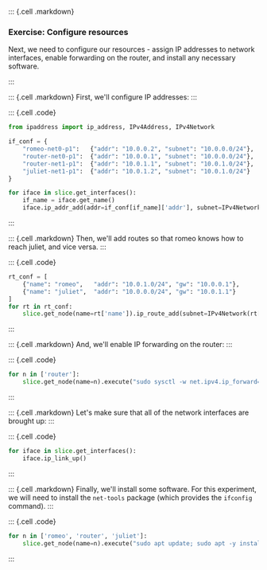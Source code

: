 
::: {.cell .markdown}
### Exercise: Configure resources

Next, we need to configure our resources - assign IP addresses to network interfaces, enable forwarding on the router, and install any necessary software.

:::


<!--
::: {.cell .code}
```python
# read in FABRIC config - in case you pause and pick this up later
from fabrictestbed_extensions.fablib.fablib import FablibManager as fablib_manager
fablib = fablib_manager() 
!chmod 600 /home/fabric/work/fabric_config/fabric_bastion_key
!chmod 600 /home/fabric/work/fabric_config/slice_key

import os
slice_name="hello-fabric_" + os.getenv('NB_USER')

# update information about the slice
slice = fablib.get_slice(name=slice_name)
```
:::
-->

::: {.cell .markdown}
First, we'll configure IP addresses:
:::


::: {.cell .code}
```python
from ipaddress import ip_address, IPv4Address, IPv4Network

if_conf = {
    "romeo-net0-p1":   {"addr": "10.0.0.2", "subnet": "10.0.0.0/24"},
    "router-net0-p1":  {"addr": "10.0.0.1", "subnet": "10.0.0.0/24"},
    "router-net1-p1":  {"addr": "10.0.1.1", "subnet": "10.0.1.0/24"},
    "juliet-net1-p1":  {"addr": "10.0.1.2", "subnet": "10.0.1.0/24"}
}

for iface in slice.get_interfaces():
    if_name = iface.get_name()
    iface.ip_addr_add(addr=if_conf[if_name]['addr'], subnet=IPv4Network(if_conf[if_name]['subnet']))
```
:::


::: {.cell .markdown}
Then, we'll add routes so that romeo knows how to reach juliet, and vice versa.
:::


::: {.cell .code}
```python
rt_conf = [
    {"name": "romeo",   "addr": "10.0.1.0/24", "gw": "10.0.0.1"},
    {"name": "juliet",  "addr": "10.0.0.0/24", "gw": "10.0.1.1"}
]
for rt in rt_conf:
    slice.get_node(name=rt['name']).ip_route_add(subnet=IPv4Network(rt['addr']), gateway=rt['gw'])
```
:::


::: {.cell .markdown}
And, we'll enable IP forwarding on the router:
:::


::: {.cell .code}
```python
for n in ['router']:
    slice.get_node(name=n).execute("sudo sysctl -w net.ipv4.ip_forward=1")
```
:::


::: {.cell .markdown}
Let's make sure that all of the network interfaces are brought up:
:::


::: {.cell .code}
```python
for iface in slice.get_interfaces():
    iface.ip_link_up()
```
:::


::: {.cell .markdown}
Finally, we'll install some software. For this experiment, we will need to install the `net-tools` package (which provides the `ifconfig` command).
:::


::: {.cell .code}
```python
for n in ['romeo', 'router', 'juliet']:
    slice.get_node(name=n).execute("sudo apt update; sudo apt -y install net-tools", quite=True)
```
:::
